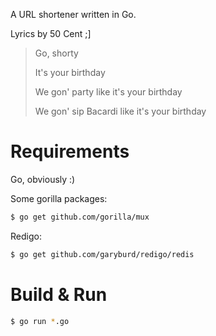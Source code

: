 A URL shortener written in Go.

Lyrics by 50 Cent ;]

> Go, shorty
>
> It's your birthday
>
> We gon' party like it's your birthday
>
> We gon' sip Bacardi like it's your birthday

# Requirements #

Go, obviously :)

Some gorilla packages:

```bash
$ go get github.com/gorilla/mux
```

Redigo:

```bash
$ go get github.com/garyburd/redigo/redis
```

# Build & Run #

```bash
$ go run *.go
```
